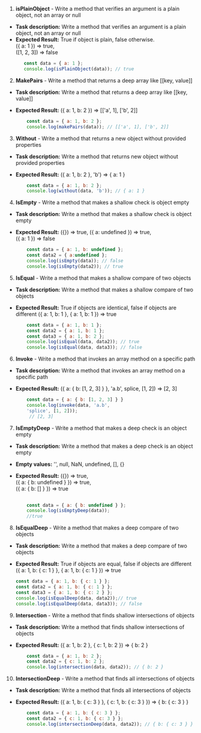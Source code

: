 
1.  **isPlainObject** - Write a method that verifies an argument is a plain object, not an array or null


 * **Task description:** Write a method that verifies an argument is a plain object, not an array or null  
 * **Expected Result:** True if object is plain, false otherwise.   
     ({ a: 1 }) => true,   
     ([1, 2, 3]) => false
     ```js
        const data = { a: 1 };
        console.log(isPlainObject(data)); // true
     ```


2.  **MakePairs** - Write a method that returns a deep array like [[key, value]]


  * **Task description:** Write a method that returns a deep array like [[key, value]]   
  * **Expected Result:** ({ a: 1, b: 2 }) => [['a', 1], ['b', 2]]   

    ```js
        const data = { a: 1, b: 2 };
        console.log(makePairs(data)); // [['a', 1], ['b', 2]] 
     ```

3.  **Without** - Write a method that returns a new object without provided properties
 
  * **Task description:** Write a method that returns new object without provided properties   
  * **Expected Result:** ({ a: 1, b: 2 }, 'b') => { a: 1 }   

    ```js
        const data = { a: 1, b: 2 };
        console.log(without(data, 'b')); // { a: 1 }
     ```

4.  **IsEmpty** - Write a method that makes a shallow check is object empty

 
  * **Task description:** Write a method that makes a shallow check is object empty   
  * **Expected Result:** ({}) => true, ({ a: undefined }) => true,   
      ({ a: 1 }) => false   

    ```js
        const data = { a: 1, b: undefined };
        const data2 = { a:undefined };
        console.log(isEmpty(data)); // false
        console.log(isEmpty(data2)); // true 
     ```


5.  **IsEqual** - Write a method that makes a shallow compare of two objects

  * **Task description:** Write a method that makes a shallow compare of two objects   
  * **Expected Result:** True if objects are identical, false if objects are different ({ a: 1, b: 1 }, { a: 1, b: 1 }) => true   

    ```js
        const data = { a: 1, b: 1 };  
        const data2 = { a: 1, b: 1 };  
        const data3 = { a: 1, b: 2 };
        console.log(isEqual(data, data2)); // true  
        console.log(isEqual(data, data3)); // false
     ```


6.  **Invoke** - Write a method that invokes an array method on a specific path

  * **Task description:** Write a method that invokes an array method on a specific path   
  * **Expected Result:** ({ a: { b: [1, 2, 3] } }, 'a.b', splice, [1, 2]) => [2, 3]   
  

    ```js
        const data = { a: { b: [1, 2, 3] } }
        console.log(invoke(data, 'a.b', 
        'splice', [1, 2]));
         // [2, 3]
     ```

7.  **IsEmptyDeep** - Write a method that makes a deep check is an object empty
 
  * **Task description:** Write a method that makes a deep check is an object empty   
  * **Empty values:** '', null, NaN, undefined, [], {}   
  * **Expected Result:** ({}) => true,   
      ({ a: { b: undefined } }) => true,   
      ({ a: { b: [] } }) => true   

    ```js
          
        const data = { a: { b: undefined } };
        console.log(isEmptyDeep(data));
        //true
     ```


8.  **IsEqualDeep** - Write a method that makes a deep compare of two objects
  
  * **Task description:** Write a method that makes a deep compare of two objects   
  * **Expected Result:** True if objects are equal, false if objects are different ({ a: 1, b: { c: 1 } }, { a: 1, b: { c: 1 } }) => true   

    ```js
    const data = { a: 1, b: { c: 1 } };  
    const data2 = { a: 1, b: { c: 1 } };  
    const data3 = { a: 1, b: { c: 2 } };
    console.log(isEqualDeep(data, data2));// true  
    console.log(isEqualDeep(data, data3)); // false   
     ```
9.  **Intersection** - Write a method that finds shallow intersections of objects
   
  * **Task description:** Write a method that finds shallow intersections of objects   
  * **Expected Result:** ({ a: 1, b: 2 }, { c: 1, b: 2 }) => { b: 2 }   
 
    ```js
        const data = { a: 1, b: 2 };  
        const data2 = { c: 1, b: 2 };
        console.log(intersection(data, data2)); // { b: 2 }
     ```


10.  **IntersectionDeep** - Write a method that finds all intersections of objects
   
  * **Task description:** Write a method that finds all intersections of objects  
  * **Expected Result:** ({ a: 1, b: { c: 3 } }, { c: 1, b: { c: 3 } }) => { b: { c: 3 } }   

    ```js
        const data = { a: 1, b: { c: 3 } };  
        const data2 = { c: 1, b: { c: 3 } };
        console.log(intersectionDeep(data, data2)); // { b: { c: 3 } }
     ```
